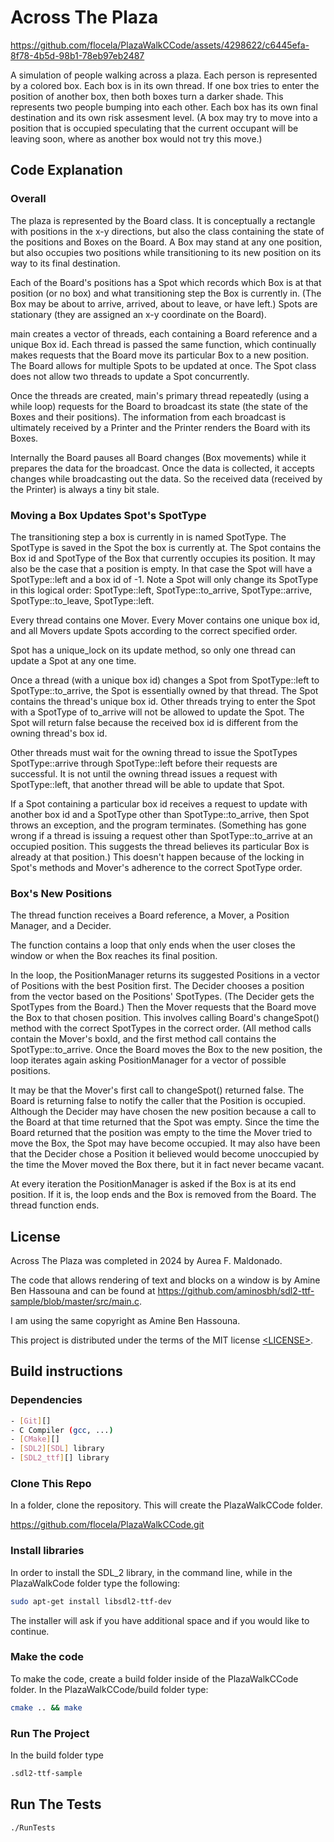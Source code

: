 # Across The Plaza 

https://github.com/flocela/PlazaWalkCCode/assets/4298622/c6445efa-8f78-4b5d-98b1-78eb97eb2487

A simulation of people walking across a plaza. Each person is represented by a colored box. Each box is in its own thread. If one box tries to enter the position of another box, then both boxes turn a darker shade. This represents two people bumping into each other. Each box has its own final destination and its own risk assesment level. (A box may try to move into a position that is occupied speculating that the current occupant will be leaving soon, where as another box would not try this move.)

## Code Explanation

### Overall 

The plaza is represented by the Board class. It is conceptually a rectangle with positions in the x-y directions, but also the class containing the state of the positions and Boxes on the Board. A Box may stand at any one position, but also occupies two positions while transitioning to its new position on its way to its final destination.

Each of the Board's positions has a Spot which records which Box is at that position (or no box) and what transitioning step the Box is currently in. (The Box may be about to arrive, arrived, about to leave, or have left.) Spots are stationary (they are assigned an x-y coordinate on the Board).

main creates a vector of threads, each containing a Board reference and a unique Box id. Each thread is passed the same function, which continually makes requests that the Board move its particular Box to a new position. The Board allows for multiple Spots to be updated at once. The Spot class does not allow two threads to update a Spot concurrently.

Once the threads are created, main's primary thread repeatedly (using a while loop) requests for the Board to broadcast its state (the state of the Boxes and their positions). The information from each broadcast is ultimately received by a Printer and the Printer renders the Board with its Boxes.

Internally the Board pauses all Board changes (Box movements) while it prepares the data for the broadcast. Once the data is collected, it accepts changes while broadcasting out the data. So the received data (received by the Printer) is always a tiny bit stale.

### Moving a Box Updates Spot's SpotType

The transitioning step a box is currently in is named SpotType. The SpotType is saved in the Spot the box is currently at. The Spot contains the Box id and SpotType of the Box that currently occupies its position. It may also be the case that a position is empty. In that case the Spot will have a SpotType::left and a box id of -1. Note a Spot will only change its SpotType in this logical order: SpotType::left, SpotType::to_arrive, SpotType::arrive, SpotType::to_leave, SpotType::left.

Every thread contains one Mover. Every Mover contains one unique box id, and all Movers update Spots according to the correct specified order.

Spot has a unique_lock on its update method, so only one thread can update a Spot at any one time.

Once a thread (with a unique box id) changes a Spot from SpotType::left to SpotType::to_arrive, the Spot is essentially owned by that thread. The Spot contains the thread's unique box id. Other threads trying to enter the Spot with a SpotType of to_arrive will not be allowed to update the Spot. The Spot will return false because the received box id is different from the owning thread's box id.

Other threads must wait for the owning thread to issue the SpotTypes SpotType::arrive through SpotType::left before their requests are successful. It is not until the owning thread issues a request with SpotType::left, that another thread will be able to update that Spot. 

If a Spot containing a particular box id receives a request to update with another box id and a SpotType other than SpotType::to_arrive, then Spot throws an exception, and the program terminates. (Something has gone wrong if a thread is issuing a request other than SpotType::to_arrive at an occupied position. This suggests the thread believes its particular Box is already at that position.) This doesn't happen because of the locking in Spot's methods and Mover's adherence to the correct SpotType order.

### Box's New Positions

The thread function receives a Board reference, a Mover, a Position Manager, and a Decider.

The function contains a loop that only ends when the user closes the window or when the Box reaches its final position.

In the loop, the PositionManager returns its suggested Positions in a vector of Positions with the best Position first. The Decider chooses a position from the vector based on the Positions' SpotTypes. (The Decider gets the SpotTypes from the Board.) Then the Mover requests that the Board move the Box to that chosen position. This involves calling Board's changeSpot() method with the correct SpotTypes in the correct order. (All method calls contain the Mover's boxId, and the first method call contains the SpotType::to_arrive. Once the Board moves the Box to the new position, the loop iterates again asking PositionManager for a vector of possible positions.

It may be that the Mover's first call to changeSpot() returned false. The Board is returning false to notify the caller that the Position is occupied. Although the Decider may have chosen the new position because a call to the Board at that time returned that the Spot was empty. Since the time the Board returned that the position was empty to the time the Mover tried to move the Box, the Spot may have become occupied. It may also have been that the Decider chose a Position it believed would become unoccupied by the time the Mover moved the Box there, but it in fact never became vacant.

At every iteration the PositionManager is asked if the Box is at its end position. If it is, the loop ends and the Box is removed from the Board. The thread function ends.

## License
Across The Plaza was completed in 2024 by Aurea F. Maldonado.

The code that allows rendering of text and blocks on a window is by Amine Ben Hassouna and can be found at https://github.com/aminosbh/sdl2-ttf-sample/blob/master/src/main.c.

I am using the same copyright as Amine Ben Hassouna.

This project is distributed under the terms of the MIT license
[&lt;LICENSE&gt;](LICENSE).

## Build instructions

### Dependencies

```sh
- [Git][]
- C Compiler (gcc, ...)
- [CMake][]
- [SDL2][SDL] library
- [SDL2_ttf][] library
```

### Clone This Repo

In a folder, clone the repository. This will create the PlazaWalkCCode folder.

https://github.com/flocela/PlazaWalkCCode.git

### Install libraries

In order to install the SDL_2 library, in the command line, while in the PlazaWalkCode folder type the following:

```sh
sudo apt-get install libsdl2-ttf-dev
```

The installer will ask if you have additional space and if you would like to continue.

### Make the code

To make the code, create a build folder inside of the PlazaWalkCCode folder. In the PlazaWalkCCode/build folder type:
```sh
cmake .. && make
```

### Run The Project

In the build folder type

```sh
.sdl2-ttf-sample
```

## Run The Tests

```sh
./RunTests
```

